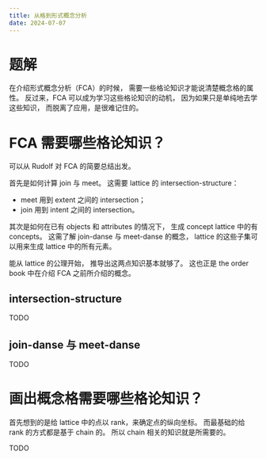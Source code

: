 ```yaml
---
title: 从格到形式概念分析
date: 2024-07-07
---
```


# 题解

在介绍形式概念分析（FCA）的时候，
需要一些格论知识才能说清楚概念格的属性。
反过来，FCA 可以成为学习这些格论知识的动机，
因为如果只是单纯地去学这些知识，
而脱离了应用，是很难记住的。

# FCA 需要哪些格论知识？

可以从 Rudolf 对 FCA 的简要总结出发。

首先是如何计算 join 与 meet。
这需要 lattice 的 intersection-structure：
- meet 用到 extent 之间的 intersection；
- join 用到 intent 之间的 intersection。

其次是如何在已有 objects 和 attributes 的情况下，
生成 concept lattice 中的有 concepts。
这需了解 join-danse 与 meet-danse 的概念，
lattice 的这些子集可以用来生成 lattice 中的所有元素。

能从 lattice 的公理开始，
推导出这两点知识基本就够了。
这也正是 the order book 中在介绍 FCA 之前所介绍的概念。

## intersection-structure

TODO

## join-danse 与 meet-danse

TODO

# 画出概念格需要哪些格论知识？

首先想到的是给 lattice 中的点以 rank，来确定点的纵向坐标。
而最基础的给 rank 的方式都是基于 chain 的。
所以 chain 相关的知识就是所需要的。

TODO
